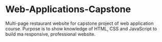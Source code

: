 # Web-Applications-Capstone
Multi-page restaurant website for capstone project of web application course. Purpose is to show knowledge of HTML, CSS and JavaScript to build ma responsive, professional website. 
